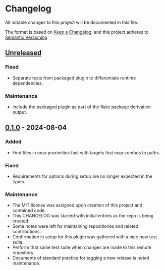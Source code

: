 # Changelog

All notable changes to this project will be documented in this file.

The format is based on [Keep a Changelog][changelog], and this project adheres
to [Semantic Versioning][semver].

## [Unreleased]

### Fixed

- Separate tests from packaged plugin to differentiate runtime dependencies.

### Maintenance

- Include the packaged plugin as part of the flake package derivation output.

## [0.1.0] - 2024-08-04

### Added

- Find files in near proximities fast with targets that map combos to paths.

### Fixed

- Requirements for options during setup are no longer expected in the types.

### Maintenance

- The MIT license was assigned upon creation of this project and contained code.
- This CHANGELOG was started with initial entries as the repo is being created.
- Some notes were left for maintaining repositiories and related contributions.
- Confirmation in setup for this plugin was gathered with a nice new test suite.
- Perform that same test suite when changes are made to this remote repository.
- Documents of standard practice for tagging a new release is noted maintenance.

<!-- a collection of links -->

[changelog]: https://keepachangelog.com/en/1.1.0/
[semver]: https://semver.org/spec/v2.0.0.html

<!-- a collection of releases -->

[Unreleased]: https://github.com/zimeg/proximity.nvim/compare/v0.1.0...HEAD
[0.1.0]: https://github.com/zimeg/proximity.nvim/releases/tag/v0.1.0
